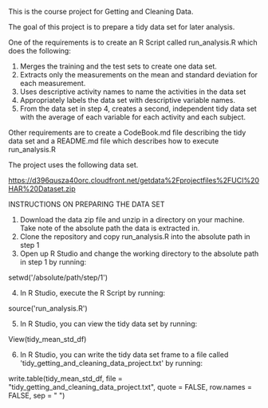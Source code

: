 This is the course project for Getting and Cleaning Data. 

The goal of this project is to prepare a tidy data set for later analysis.

One of the requirements is to create an R Script called run_analysis.R which does the following:

1. Merges the training and the test sets to create one data set.
2. Extracts only the measurements on the mean and standard deviation for each measurement.
3. Uses descriptive activity names to name the activities in the data set
4. Appropriately labels the data set with descriptive variable names.
5. From the data set in step 4, creates a second, independent tidy data set with the average of each variable for each activity and each subject.

Other requirements are to create a CodeBook.md file describing the tidy data set and a README.md file which describes how to execute run_analysis.R

The project uses the following data set.

https://d396qusza40orc.cloudfront.net/getdata%2Fprojectfiles%2FUCI%20HAR%20Dataset.zip

INSTRUCTIONS ON PREPARING THE DATA SET

1. Download the data zip file and unzip in a directory on your machine. Take note of the absolute path the data is extracted in.
2. Clone the repository and copy run_analysis.R into the absolute path in step 1
3. Open up R Studio and change the working directory to the absolute path in step 1 by running:

setwd('/absolute/path/step/1')

4. In R Studio, execute the R Script by running: 

source('run_analysis.R')

5. In R Studio, you can view the tidy data set by running: 

View(tidy_mean_std_df)

6. In R Studio, you can write the tidy data set frame to a file called 'tidy_getting_and_cleaning_data_project.txt' by running: 

write.table(tidy_mean_std_df, file = "tidy_getting_and_cleaning_data_project.txt", quote = FALSE, row.names = FALSE, sep = " ")
